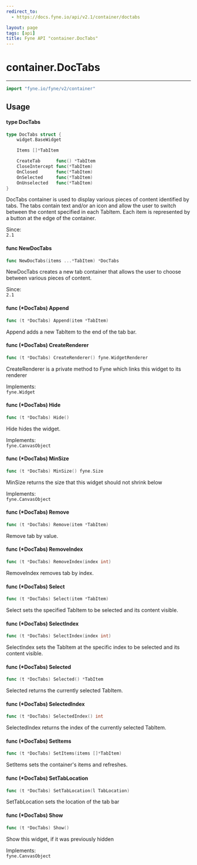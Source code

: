 ```yaml
---
redirect_to:
  - https://docs.fyne.io/api/v2.1/container/doctabs

layout: page
tags: [api]
title: Fyne API "container.DocTabs"
---
```



# container.DocTabs
---
```go
import "fyne.io/fyne/v2/container"
```

## Usage

#### type DocTabs

```go
type DocTabs struct {
	widget.BaseWidget

	Items []*TabItem

	CreateTab      func() *TabItem
	CloseIntercept func(*TabItem)
	OnClosed       func(*TabItem)
	OnSelected     func(*TabItem)
	OnUnselected   func(*TabItem)
}
```

DocTabs container is used to display various pieces of content identified by tabs. The tabs contain text and/or an icon and allow the user to switch between the content specified in each TabItem. Each item is represented by a button at the edge of the container.


<div class="since">Since: <code>
2.1</code></div>

#### func  NewDocTabs

```go
func NewDocTabs(items ...*TabItem) *DocTabs
```
NewDocTabs creates a new tab container that allows the user to choose between various pieces of content.


<div class="since">Since: <code>
2.1</code></div>

#### func (*DocTabs) Append

```go
func (t *DocTabs) Append(item *TabItem)
```
Append adds a new TabItem to the end of the tab bar.

#### func (*DocTabs) CreateRenderer

```go
func (t *DocTabs) CreateRenderer() fyne.WidgetRenderer
```
CreateRenderer is a private method to Fyne which links this widget to its renderer


<div class="implements">Implements: <code>
fyne.Widget</code></div>

#### func (*DocTabs) Hide

```go
func (t *DocTabs) Hide()
```
Hide hides the widget.


<div class="implements">Implements: <code>
fyne.CanvasObject</code></div>

#### func (*DocTabs) MinSize

```go
func (t *DocTabs) MinSize() fyne.Size
```
MinSize returns the size that this widget should not shrink below


<div class="implements">Implements: <code>
fyne.CanvasObject</code></div>

#### func (*DocTabs) Remove

```go
func (t *DocTabs) Remove(item *TabItem)
```
Remove tab by value.

#### func (*DocTabs) RemoveIndex

```go
func (t *DocTabs) RemoveIndex(index int)
```
RemoveIndex removes tab by index.

#### func (*DocTabs) Select

```go
func (t *DocTabs) Select(item *TabItem)
```
Select sets the specified TabItem to be selected and its content visible.

#### func (*DocTabs) SelectIndex

```go
func (t *DocTabs) SelectIndex(index int)
```
SelectIndex sets the TabItem at the specific index to be selected and its content visible.

#### func (*DocTabs) Selected

```go
func (t *DocTabs) Selected() *TabItem
```
Selected returns the currently selected TabItem.

#### func (*DocTabs) SelectedIndex

```go
func (t *DocTabs) SelectedIndex() int
```
SelectedIndex returns the index of the currently selected TabItem.

#### func (*DocTabs) SetItems

```go
func (t *DocTabs) SetItems(items []*TabItem)
```
SetItems sets the container's items and refreshes.

#### func (*DocTabs) SetTabLocation

```go
func (t *DocTabs) SetTabLocation(l TabLocation)
```
SetTabLocation sets the location of the tab bar

#### func (*DocTabs) Show

```go
func (t *DocTabs) Show()
```
Show this widget, if it was previously hidden


<div class="implements">Implements: <code>
fyne.CanvasObject</code></div>
